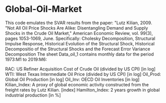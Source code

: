 # Global-Oil-Market
This code emulates the SVAR results from the paper: "Lutz Kilian, 2009. "Not All Oil Price Shocks Are Alike: Disentangling Demand and Supply Shocks in the Crude Oil Market," American Economic Review, vol. 99(3), pages 1053-1069, June.  Specifically:  Cholesky Decomposition, Structural Impulse Response, Historical Evolution of the Structural Shock,  Historical Decompositio of the Structural Shocks and the Forecast Error Variance Decomposition
The sheet Data_oil_1 contains monthly data for the period 1973:M1 to 2019:M6:

 RAC: US Refiner Acquisition Cost of Crude Oil (divided by US CPI) [in log]
 WTI: West Texas Intermediate Oil Price (divided by US CPI) [in log]
 Oil_Prod: Global Oil Production [in log]
 Oil_Inv: OECD Oil Inventories [in log]
 Kilian_Index: A proxy of global economic activity constructed from the freight rates by Lutz Kilian. [index]
 Hamilton_Index: 2 years growth in global industrial production [in %]
